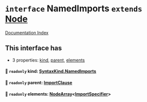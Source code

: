 # `interface` NamedImports `extends` [Node](../private.interface.Node/README.md)

[Documentation Index](../README.md)

## This interface has

- 3 properties:
[kind](#-readonly-kind-syntaxkindnamedimports),
[parent](#-readonly-parent-importclause),
[elements](#-readonly-elements-nodearrayimportspecifier)


#### 📄 `readonly` kind: [SyntaxKind.NamedImports](../private.enum.SyntaxKind/README.md#namedimports--275)



#### 📄 `readonly` parent: [ImportClause](../private.interface.ImportClause/README.md)



#### 📄 `readonly` elements: [NodeArray](../private.interface.NodeArray/README.md)\<[ImportSpecifier](../private.interface.ImportSpecifier/README.md)>



